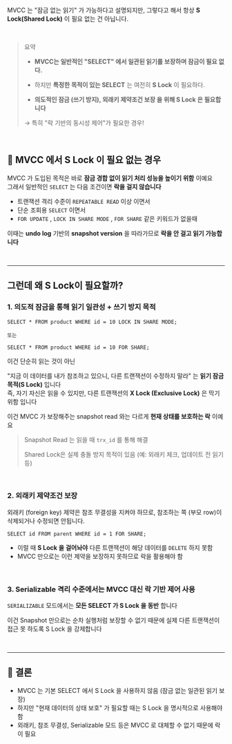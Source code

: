 MVCC 는 "잠금 없는 읽기" 가 가능하다고 설명되지만,
그렇다고 해서 항상 **S Lock(Shared Lock)** 이 필요 없는 건 아닙니다.

<br>

> 요약
>
> - **MVCC는 일반적인 "SELECT" 에서 일관된 읽기를 보장하며 잠금이 필요 없다.**
>
> - 하지만 **특정한 목적이 있는 SELECT** 는 여전히 **S Lock** 이 필요하다.
>
> - **의도적인 잠금 (쓰기 방지), 외래키 제약조건 보장 을 위해 S Lock 은 필요합니다**
>
> → 특히 "락 기반의 동시성 제어"가 필요한 경우!

</br>

## 🤔 MVCC 에서 S Lock 이 필요 없는 경우

MVCC 가 도입된 목적은 바로 **잠금 경합 없이 읽기 처리 성능을 높이기 위함** 이예요 </br>
그래서 일반적인 `SELECT` 는 다음 조건이면 **락을 걸지 않습니다**

- 트랜잭션 격리 수준이 `REPEATABLE READ` 이상 이면서
- 단순 조회용 `SELECT` 이면서
- `FOR UPDATE` , `LOCK IN SHARE MODE` , `FOR SHARE` 같은 키워드가 없을때

이때는 **undo log** 기반의 **snapshot version** 을 따라가므로 **락을 안 걸고 읽기 가능합니다**

</br>

---

## 그런데 왜 S Lock이 필요할까?

### 1. 의도적 잠금을 통해 읽기 일관성 + 쓰기 방지 목적

```mysql
SELECT * FROM product WHERE id = 10 LOCK IN SHARE MODE;

또는

SELECT * FROM product WHERE id = 10 FOR SHARE;
```

이건 단순히 읽는 것이 아닌 </br>

"지금 이 데이터를 내가 참조하고 있으니, 다른 트랜잭션이 수정하지 말라" 는 **읽기 잠금 목적(S Lock)** 입니다 </br>
즉, 자기 자신은 읽을 수 있지만, 다른 트랜잭션의 **X Lock (Exclusive Lock)** 은 막기 위함 입니다

이건 MVCC 가 보장해주는 snapshot read 와는 다르게 **현재 상태를 보호하는 락** 이예요

> Snapshot Read 는 읽을 때 `trx_id` 를 통해 해결
>
> Shared Lock은 실제 충돌 방지 목적이 있음 (예: 외래키 체크, 업데이트 전 읽기 등)

</br>

### 2. 외래키 제약조건 보장

외래키 (foreign key) 제약은 참조 무결성을 지켜야 하므로, 참조하는 쪽 (부모 row)이 삭제되거나 수정되면 안됩니다.

```mysql
SELECT id FROM parent WHERE id = 1 FOR SHARE;
```

- 이럴 때 **S Lock 을 걸어놔야** 다른 트랜잭션이 해당 데이터를 `DELETE` 하지 못함
- MVCC 만으로는 이런 제약을 보장하지 못하므로 락을 활용해야 함

</br>

### 3. Serializable 격리 수준에서는 MVCC 대신 락 기반 제어 사용

`SERIALIZABLE` 모드에서는 **모든 SELECT 가 S Lock 을 동반** 합니다

이건 Snapshot 만으로는 순차 실행처럼 보장할 수 없기 때문에 실제 다른 트랜잭션이 접근 못 하도록 S Lock 을 강제합니다

</br>

---

## 🌟 결론

- MVCC 는 기본 SELECT 에서 S Lock 을 사용하지 않음 (잠금 없는 일관된 읽기 보장)
- 하지만 "현재 데이터의 상태 보호" 가 필요할 때는 S Lock 을 명시적으로 사용해야 함
- 외래키, 참조 무결성, Serializable 모드 등은 MVCC 로 대체할 수 없기 때문에 락이 필요

